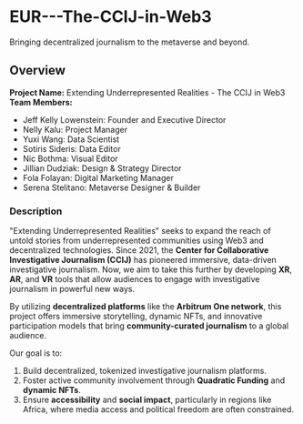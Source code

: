 # EUR---The-CCIJ-in-Web3
Bringing decentralized journalism to the metaverse and beyond.
## Overview

**Project Name:** Extending Underrepresented Realities - The CCIJ in Web3  
**Team Members:**
- Jeff Kelly Lowenstein: Founder and Executive Director
- Nelly Kalu: Project Manager
- Yuxi Wang: Data Scientist
- Sotiris Sideris: Data Editor
- Nic Bothma: Visual Editor
- Jillian Dudziak: Design & Strategy Director
- Fola Folayan: Digital Marketing Manager
- Serena Stelitano: Metaverse Designer & Builder

### Description

"Extending Underrepresented Realities" seeks to expand the reach of untold stories from underrepresented communities using Web3 and decentralized technologies. Since 2021, the **Center for Collaborative Investigative Journalism (CCIJ)** has pioneered immersive, data-driven investigative journalism. Now, we aim to take this further by developing **XR**, **AR**, and **VR** tools that allow audiences to engage with investigative journalism in powerful new ways.

By utilizing **decentralized platforms** like the **Arbitrum One network**, this project offers immersive storytelling, dynamic NFTs, and innovative participation models that bring **community-curated journalism** to a global audience.

Our goal is to:
1. Build decentralized, tokenized investigative journalism platforms.
2. Foster active community involvement through **Quadratic Funding** and **dynamic NFTs**.
3. Ensure **accessibility** and **social impact**, particularly in regions like Africa, where media access and political freedom are often constrained.
